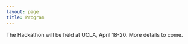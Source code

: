```yaml
---
layout: page
title: Program
---
```

The Hackathon will be held at UCLA, April 18-20.
More details to come.


[//]: # ()
[//]: # (Please note that all times are in **Eastern Time &#40;ET&#41;**.)

[//]: # ()
[//]: # (### Thursday, March 7)

[//]: # ()
[//]: # (This section of the event will take place at the venue of the [NDN Community Meeting, 2024]&#40;https://www.nist.gov/news-events/events/ndncomm2024&#41;.)

[//]: # ()
[//]: # (National Cybersecurity Center of Excellence &#40;NCCoE&#41; <br/>)

[//]: # (9700 Great Seneca Highway, <br/>)

[//]: # (Rockville, MD 20850)

[//]: # ()
[//]: # ({:.table-condensed .table-striped .table-hover .program})

[//]: # ()
[//]: # (13:10 - 13:40 | Opening remarks, project pitches, team formation)

[//]: # ()
[//]: # (### Friday, March 8)

[//]: # ()
[//]: # (Building 101 - Lecture Room D, <br/>)

[//]: # (National Institute of Standards and Technology &#40;NIST&#41;, <br/>)

[//]: # (100 Bureau Drive, <br/>)

[//]: # (Gaithersburg, Maryland)

[//]: # ()
[//]: # (No breakfast will be served at the venue. Please eat before arriving. <br/>)

[//]: # (Coffee and some snacks will be available in the morning.)

[//]: # ()
[//]: # (**Important: You must bring valid identification for entry to the building.** <br/>)

[//]: # (**For Non-US Citizens**:  Please have your valid passport for photo identification. <br/>)

[//]: # (**For US Permanent Residents**: Please have your green card for photo identification. <br/>)

[//]: # (**For US Citizens**: Please have your state-issued driver's license.)

[//]: # ()
[//]: # (NIST also accepts other forms of federally issued identification in lieu of a state-issued driver's license, such as a valid passport, passport card, DOD's Common Access Card &#40;CAC&#41;, Veterans ID, Federal Agency HSPD-12 IDs, and Military Dependents ID.)

[//]: # ()
[//]: # ({:.table-condensed .table-striped .table-hover .program})

[//]: # (9:00 - 12:30 | Hacking)

[//]: # (12:30 - 13:30 | Lunch &#40;provided&#41;)

[//]: # (13:30 - 17:00 | Hacking)

[//]: # ()
[//]: # (### Saturday, March 9)

[//]: # ()
[//]: # (Holiday Inn Gaithersburg, <br/>)

[//]: # (Two Montgomery Village Ave, <br/>)

[//]: # (Gaithersburg, MD 20879)

[//]: # ()
[//]: # (Lunch will not be available at the venue for this day. <br/>)

[//]: # (As a result, the time for lunch has been extended to account for travel time.)

[//]: # ()
[//]: # ({:.table-condensed .table-striped .table-hover .program})

[//]: # ()
[//]: # (09:00 - 13:00 | Hacking)

[//]: # (13:00 - 14:30 | Lunch)

[//]: # (14:30 - 15:30 | Final presentations / demos, and closing remarks)
